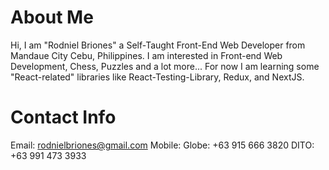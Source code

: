 # About Me
Hi, I am "Rodniel Briones" a Self-Taught Front-End Web Developer from Mandaue City Cebu, Philippines.
I am interested in Front-end Web Development, Chess, Puzzles and a lot more...
For now I am learning some "React-related" libraries like React-Testing-Library, Redux, and NextJS.

# Contact Info
Email: rodnielbriones@gmail.com
Mobile:
  Globe: +63 915 666 3820
  DITO: +63 991 473 3933

<!---
scinth/scinth is a ✨ special ✨ repository because its `README.md` (this file) appears on your GitHub profile.
You can click the Preview link to take a look at your changes.
--->

